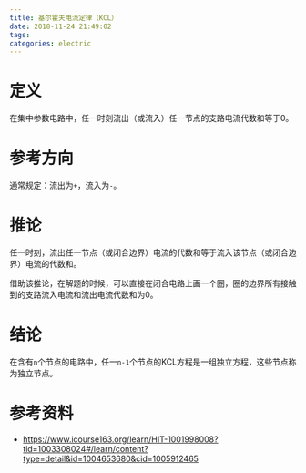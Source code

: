 ```yaml
---
title: 基尔霍夫电流定律（KCL）
date: 2018-11-24 21:49:02
tags:
categories: electric
---
```


# 定义

在集中参数电路中，任一时刻流出（或流入）任一节点的支路电流代数和等于0。

# 参考方向

通常规定：流出为`+`，流入为`-`。

# 推论

任一时刻，流出任一节点（或闭合边界）电流的代数和等于流入该节点（或闭合边界）电流的代数和。

借助该推论，在解题的时候，可以直接在闭合电路上画一个圈，圈的边界所有接触到的支路流入电流和流出电流代数和为0。

# 结论

在含有`n`个节点的电路中，任一`n-1`个节点的KCL方程是一组独立方程，这些节点称为独立节点。



# 参考资料

- https://www.icourse163.org/learn/HIT-1001998008?tid=1003308024#/learn/content?type=detail&id=1004653680&cid=1005912465